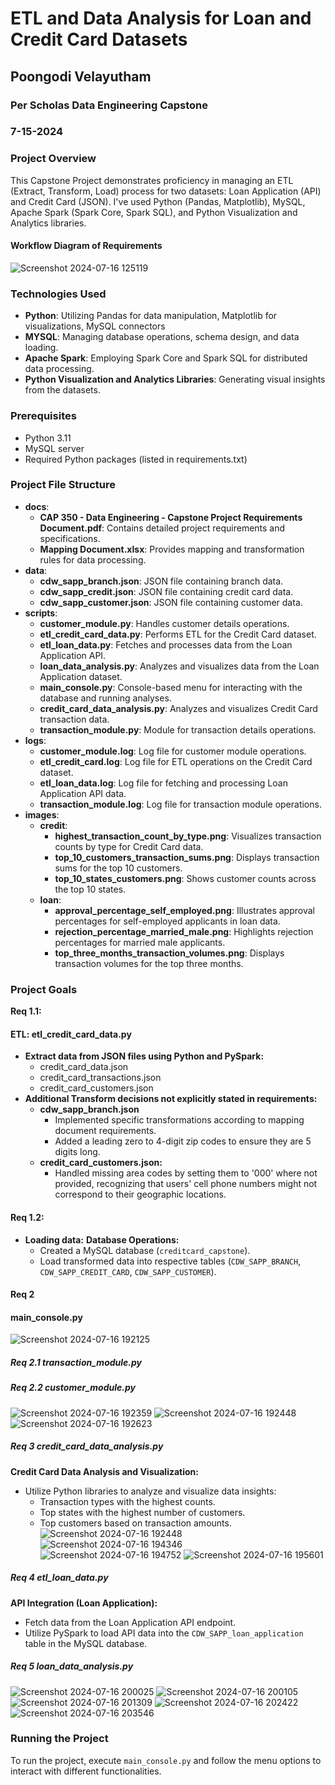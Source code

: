 # ETL and Data Analysis for Loan and Credit Card Datasets
## Poongodi Velayutham
### Per Scholas Data Engineering Capstone
### 7-15-2024

### Project Overview
This Capstone Project demonstrates proficiency in managing an ETL (Extract, Transform, Load) process for two datasets: Loan Application (API) and Credit Card (JSON).
I've used Python (Pandas, Matplotlib), MySQL, Apache Spark (Spark Core, Spark SQL), and Python Visualization and Analytics libraries.

#### Workflow Diagram of Requirements
![Screenshot 2024-07-16 125119](https://github.com/user-attachments/assets/e9648525-e0d0-4947-af82-90b5ad2a4623)

### Technologies Used
- **Python**: Utilizing Pandas for data manipulation, Matplotlib for visualizations, MySQL connectors
- **MYSQL**: Managing database operations, schema design, and data loading.
- **Apache Spark**: Employing Spark Core and Spark SQL for distributed data processing.
- **Python Visualization and Analytics Libraries**: Generating visual insights from the datasets.

### Prerequisites
- Python 3.11 
- MySQL server
- Required Python packages (listed in requirements.txt)

### Project File Structure
- **docs**:
  - **CAP 350 - Data Engineering - Capstone Project Requirements Document.pdf**: Contains detailed project requirements and specifications.
  - **Mapping Document.xlsx**: Provides mapping and transformation rules for data processing.
- **data**:
  - **cdw_sapp_branch.json**: JSON file containing branch data.
  - **cdw_sapp_credit.json**: JSON file containing credit card data.
  - **cdw_sapp_customer.json**: JSON file containing customer data.
- **scripts**:
  - **customer_module.py**: Handles customer details operations.
  - **etl_credit_card_data.py**: Performs ETL for the Credit Card dataset.
  - **etl_loan_data.py**: Fetches and processes data from the Loan Application API.
  - **loan_data_analysis.py**: Analyzes and visualizes data from the Loan Application dataset.
  - **main_console.py**: Console-based menu for interacting with the database and running analyses.
  - **credit_card_data_analysis.py**: Analyzes and visualizes Credit Card transaction data.
  - **transaction_module.py**: Module for transaction details operations.
- **logs**:
  - **customer_module.log**: Log file for customer module operations.
  - **etl_credit_card.log**: Log file for ETL operations on the Credit Card dataset.
  - **etl_loan_data.log**: Log file for fetching and processing Loan Application API data.
  - **transaction_module.log**: Log file for transaction module operations.
- **images**:
  - **credit**:
    - **highest_transaction_count_by_type.png**: Visualizes transaction counts by type for Credit Card data.
    - **top_10_customers_transaction_sums.png**: Displays transaction sums for the top 10 customers.
    - **top_10_states_customers.png**: Shows customer counts across the top 10 states.
  - **loan**:
    - **approval_percentage_self_employed.png**: Illustrates approval percentages for self-employed applicants in loan data.
    - **rejection_percentage_married_male.png**: Highlights rejection percentages for married male applicants.
    - **top_three_months_transaction_volumes.png**: Displays transaction volumes for the top three months.

### Project Goals
  **Req 1.1:** 
  #### ETL: etl_credit_card_data.py
  - **Extract data from JSON files using Python and PySpark:**
    - credit_card_data.json
    - credit_card_transactions.json
    - credit_card_customers.json
  - **Additional Transform decisions not explicitly stated in requirements:**
    - **cdw_sapp_branch.json**
      - Implemented specific transformations according to mapping document requirements.
      - Added a leading zero to 4-digit zip codes to ensure they are 5 digits long.
    - **credit_card_customers.json:**
      - Handled missing area codes by setting them to '000' where not provided, recognizing that users' cell phone numbers might not correspond to their geographic locations.
 #### **Req 1.2:** 
  - **Loading data:**
      **Database Operations:**
      - Created a MySQL database (`creditcard_capstone`).
      - Load transformed data into respective tables (`CDW_SAPP_BRANCH`, `CDW_SAPP_CREDIT_CARD`, `CDW_SAPP_CUSTOMER`).
#### **Req 2**
#### main_console.py
![Screenshot 2024-07-16 192125](https://github.com/user-attachments/assets/b89c63d4-fa07-4a55-ab7a-4ebd0ea6d014)

##### **Req 2.1** **transaction_module.py**
##### **Req 2.2** **customer_module.py**
![Screenshot 2024-07-16 192359](https://github.com/user-attachments/assets/7e8865c2-d033-4f70-bceb-aa9249a814bf)
![Screenshot 2024-07-16 192448](https://github.com/user-attachments/assets/bf8eefce-a2ba-4d87-9508-e260e9d07f6b)
![Screenshot 2024-07-16 192623](https://github.com/user-attachments/assets/b85b1a16-7828-403d-a1e1-00af31806c2a)

##### **Req 3** **credit_card_data_analysis.py**
**Credit Card Data Analysis and Visualization:**
- Utilize Python libraries to analyze and visualize data insights:
  - Transaction types with the highest counts.
  - Top states with the highest number of customers.
  - Top customers based on transaction amounts.
![Screenshot 2024-07-16 192448](https://github.com/user-attachments/assets/95743579-6c65-47a3-b531-a5acb5e2e938)
![Screenshot 2024-07-16 194346](https://github.com/user-attachments/assets/4397a82a-73c9-475e-b950-fd9aa3d0c6d6)
![Screenshot 2024-07-16 194752](https://github.com/user-attachments/assets/a12ba4b7-5654-49cd-98c5-4c5d0dfb53ce)
![Screenshot 2024-07-16 195601](https://github.com/user-attachments/assets/dc46695c-8181-4d70-ad59-7f71477b7ee9)

##### **Req 4** **etl_loan_data.py**
**API Integration (Loan Application):**
- Fetch data from the Loan Application API endpoint.
- Utilize PySpark to load API data into the `CDW_SAPP_loan_application` table in the MySQL database.
  
##### **Req 5** **loan_data_analysis.py**
![Screenshot 2024-07-16 200025](https://github.com/user-attachments/assets/a087f7c3-20a0-4d14-95a0-502bff652696)
![Screenshot 2024-07-16 200105](https://github.com/user-attachments/assets/52f5b564-9e88-4cae-8896-261daf8d8715)
![Screenshot 2024-07-16 201309](https://github.com/user-attachments/assets/5f6e7b52-530e-49f9-954d-c4583c9cadd7)
![Screenshot 2024-07-16 202422](https://github.com/user-attachments/assets/731d8833-6f1b-4c9e-8cde-93f77fecc6ef)
![Screenshot 2024-07-16 203546](https://github.com/user-attachments/assets/707fd0f3-68fe-4f95-9674-d183868979bb)

### Running the Project
To run the project, execute `main_console.py` and follow the menu options to interact with different functionalities.
